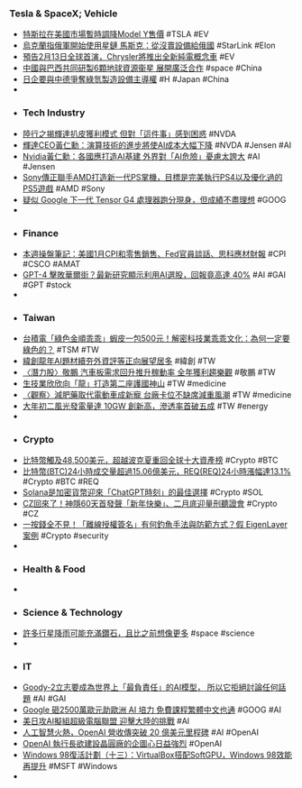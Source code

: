 ### Tesla & SpaceX; Vehicle
- [特斯拉在美國市場暫時調降Model Y售價](https://www.epochtimes.com/b5/24/2/10/n14178078.htm) #TSLA #EV
- [烏克蘭指俄軍開始使用星鏈 馬斯克：從沒賣設備給俄國](https://tw.news.yahoo.com/烏克蘭指俄軍開始使用星鏈-馬斯克-從沒賣設備給俄國-233522882.html) #StarLink #Elon
- [預告2月13日全球首演，Chrysler將推出全新純電概念車](https://news.u-car.com.tw/news/article/77510) #EV
- [中國與巴西共同研製6顆地球資源衞星 展開廣泛合作](https://www.hk01.com/即時國際/990001/中國與巴西共同研製6顆地球資源衞星-展開廣泛合作) #space #China
- [日企要與中德爭奪綠氫製造設備主導權](https://zh.cn.nikkei.com/industry/ienvironment/54765-2024-02-12-08-18-22.html) #H #Japan #China
-
- ### Tech Industry
- [陸行之揭輝達扒皮獲利模式 但對「這件事」感到困惑](https://www.ctee.com.tw/news/20240211700101-430704) #NVDA
- [輝達CEO黃仁勳：演算技術的進步將使AI成本大幅下降](https://news.cnyes.com/news/id/5451583) #NVDA #Jensen #AI
- [Nvidia黃仁勳：各國應打造AI基建 外界對「AI危險」憂慮太誇大](https://udn.com/news/story/6811/7766417) #AI #Jensen
- [Sony傳正聯手AMD打造新一代PS掌機，目標是完美執行PS4以及優化過的PS5遊戲](https://www.techbang.com/posts/113105-sony-has-teamed-up-with-amd-to-create-the-most-powerful) #AMD #Sony
- [疑似 Google 下一代 Tensor G4 處理器跑分現身，但成績不盡理想](https://www.kocpc.com.tw/archives/533968) #GOOG
-
- ### Finance
- [本週操盤筆記：美國1月CPI和零售銷售、Fed官員談話、思科應材財報](https://news.cnyes.com/news/id/5451348) #CPI #CSCO #AMAT
- [GPT-4 擊敗華爾街？最新研究顯示利用AI選股，回報竟高達 40%](https://www.techbang.com/posts/112729-gpt-4-beats-wall-streetlatest-study-stock-selection-returns) #AI #GAI #GPT #stock
-
- ### Taiwan
- [台積電「綠色金順乖乖」蝦皮一包500元！解密科技業乖乖文化：為何一定要綠色的？](https://www.techbang.com/posts/112676-tsmcs-green-jin-shun-obediently-soared-to-500-yuan-a-pack) #TSM #TW
- [緯創龍年AI題材續夯外資評等正向展望居多](https://www.ctee.com.tw/news/20240212700007-430201) #緯創 #TW
- [〈潛力股〉敬鵬 汽車板需求回升推升稼動率 全年獲利趨樂觀](https://news.cnyes.com/news/id/5445329) #敬鵬 #TW
- [生技業欣欣向「龍」打造第二座護國神山](https://news.cnyes.com/news/id/5443546) #TW #medicine
- [〈觀察〉減肥藥取代電動車成新寵 台廠卡位不缺席減重風潮](https://m.cnyes.com/news/id/5446832) #TW #medicine
- [大年初二風光發電量達 10GW 創新高，滲透率首破五成](https://technews.tw/2024/02/11/tai-power-solar-wind-power-new-high/) #TW #energy
-
- ### Crypto
- [比特幣觸及48,500美元，超越波克夏重回全球十大資產榜](https://abmedia.io/bitcoin-price-rises-above-48500) #Crypto #BTC
- [比特幣(BTC)24小時成交量超過15.06億美元，REQ(REQ)24小時漲幅達13.1%](https://m.cnyes.com/news/id/5451576) #Crypto #BTC #REQ
- [Solana是加密貨幣迎來「ChatGPT時刻」的最佳選擇](https://news.cnyes.com/news/id/5451525) #Crypto #SOL
- [CZ回來了！神隱60天首發聲「新年快樂」、二月底迎量刑聽證會](https://www.blocktempo.com/cz-spoke-out-for-the-first-time-after-disappearing-from-x-for-2-months/) #Crypto #CZ
- [一按錢全不見！「離線授權簽名」有何釣魚手法與防範方式？假 EigenLayer 案例](https://abmedia.io/eigenlayer-permit-phishing-scam) #Crypto #security
-
- ### Health & Food
-
- ### Science & Technology
- [許多行星降雨可能充滿鑽石，且比之前想像更多](https://technews.tw/2024/02/11/some-planets-may-have-more-diamond-rain-than-thought/) #space #science
-
- ### IT
- [Goody-2立志要成為世界上「最負責任」的AI模型， 所以它拒絕討論任何話題](https://www.techbang.com/posts/113109-goody-2-responsible-ai-model) #AI #GAI
- [Google 砸2500萬歐元助歐洲 AI 培力 免費課程繁體中文也通](https://www.taiwannews.com.tw/ch/news/5094810) #GOOG #AI
- [美日攻AI擬組超級電腦聯盟 迎擊大陸的挑戰](https://udn.com/news/story/6811/7765907) #AI
- [人工智慧火熱，OpenAI 營收傳突破 20 億美元里程碑](https://finance.technews.tw/2024/02/10/openai-2-billion-usd/) #AI #OpenAI
- [OpenAI 執行長欲建設晶圓廠的企圖心日益強烈](https://technews.tw/2024/02/12/openai-sam-altman-wafer-fab/) #OpenAI
- [Windows 98復活計劃（十三）：VirtualBox搭配SoftGPU，Windows 98效能再提升](https://www.techbang.com/posts/113016-windows-98-resurrection-project-13) #MSFT #Windows
-